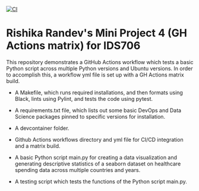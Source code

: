 [![CI](https://github.com/nogibjj/Rishika_Randev_MiniProject_1/actions/workflows/hello.yml/badge.svg)](https://github.com/nogibjj/Rishika_Randev_MiniProject_1/actions/workflows/hello.yml)

# Rishika Randev's Mini Project 4 (GH Actions matrix) for IDS706

This repository demonstrates a GitHub Actions workflow which tests a basic Python script across multiple Python versions and Ubuntu versions. In order to accomplish this, a workflow yml file is set up with a GH Actions matrix build.

* A Makefile, which runs required installations, and then formats using Black, lints using Pylint, and tests the code using pytest.

* A requirements.txt file, which lists out some basic DevOps and Data Science packages pinned to specific versions for installation.

* A devcontainer folder.

* Github Actions workflows directory and yml file for CI/CD integration and a matrix build.

* A basic Python script main.py for creating a data visualization and generating descriptive statistics of a seaborn dataset on healthcare spending data across multiple countries and years.

* A testing script which tests the functions of the Python script main.py.
